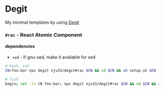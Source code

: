 # Degit

My minimal templates by using [Degit](https://github.com/Rich-Harris/degit)

### `#rac` - React Atomic Component

#### dependencies

- `sed` - If gnu-sed, make it available for sed

```sh
# bash, zsh
CN=foo-bar npx degit nju33/degit#rac $CN && cd $CN && sh setup.sh $CN

# fish
begin; set -lx CN foo-bar; npx degit nju33/degit#rac $CN && cd $CN && sh setup.sh $CN; end
```

